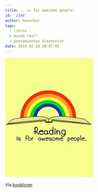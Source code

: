 ```yaml
---
title: ...is for awesome people!
id: '2346'
author: neverbot
tags:
  - libros
  - mundo real™
  - pensamientos aleatorios
date: 2010-02-16 20:07:05
---
```


![201002162006.jpg](./is-for-awesome-people/201002162006.jpg)

Vía [booklover](http://booklover.tumblr.com/post/392696980/wordpainting-omundomeu-itsmekeren-theinspirationtre)